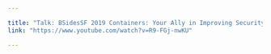 ```yaml
---

title: "Talk: BSidesSF 2019 Containers: Your Ally in Improving Security "
link: "https://www.youtube.com/watch?v=R9-FGj-nwKU"

---
```

